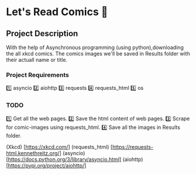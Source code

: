 # Let's Read Comics 📖

## Project Description

With the help of Asynchronous programming (using python),downloading the all xkcd comics.
The comics images we'll be saved in Results folder with their actuall name or title.

### Project Requirements
1️⃣ asyncio
2️⃣ aiohttp
3️⃣ requests
4️⃣ requests_html
5️⃣ os

### TODO
1️⃣ Get all the web pages. 
2️⃣ Save the html content of web pages.
3️⃣ Scrape for comic-images using requests_html.
4️⃣ Save all the images in Results folder.

(Xkcd) [https://xkcd.com/]
(requests_html) [https://requests-html.kennethreitz.org/]
(asyncio) [https://docs.python.org/3/library/asyncio.html]
(aiohttp) [https://pypi.org/project/aiohttp/]
